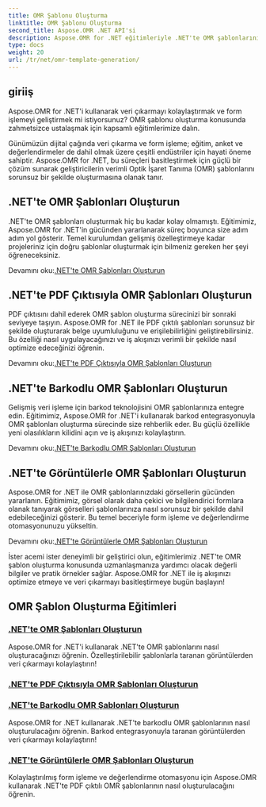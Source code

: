 ```yaml
---
title: OMR Şablonu Oluşturma
linktitle: OMR Şablonu Oluşturma
second_title: Aspose.OMR .NET API'si
description: Aspose.OMR for .NET eğitimleriyle .NET'te OMR şablonlarını zahmetsizce oluşturmayı öğrenin. Şimdi veri çıkarmayı basitleştirin ve form işlemeyi kolaylaştırın!
type: docs
weight: 20
url: /tr/net/omr-template-generation/
---
```

## giriiş
Aspose.OMR for .NET'i kullanarak veri çıkarmayı kolaylaştırmak ve form işlemeyi geliştirmek mi istiyorsunuz? OMR şablonu oluşturma konusunda zahmetsizce ustalaşmak için kapsamlı eğitimlerimize dalın.

Günümüzün dijital çağında veri çıkarma ve form işleme; eğitim, anket ve değerlendirmeler de dahil olmak üzere çeşitli endüstriler için hayati öneme sahiptir. Aspose.OMR for .NET, bu süreçleri basitleştirmek için güçlü bir çözüm sunarak geliştiricilerin verimli Optik İşaret Tanıma (OMR) şablonlarını sorunsuz bir şekilde oluşturmasına olanak tanır.

## .NET'te OMR Şablonları Oluşturun

.NET'te OMR şablonları oluşturmak hiç bu kadar kolay olmamıştı. Eğitimimiz, Aspose.OMR for .NET'in gücünden yararlanarak süreç boyunca size adım adım yol gösterir. Temel kurulumdan gelişmiş özelleştirmeye kadar projeleriniz için doğru şablonlar oluşturmak için bilmeniz gereken her şeyi öğreneceksiniz.

 Devamını oku:[.NET'te OMR Şablonları Oluşturun](./generate-omr-templates/)

## .NET'te PDF Çıktısıyla OMR Şablonları Oluşturun

PDF çıktısını dahil ederek OMR şablon oluşturma sürecinizi bir sonraki seviyeye taşıyın. Aspose.OMR for .NET ile PDF çıktılı şablonları sorunsuz bir şekilde oluşturarak belge uyumluluğunu ve erişilebilirliğini geliştirebilirsiniz. Bu özelliği nasıl uygulayacağınızı ve iş akışınızı verimli bir şekilde nasıl optimize edeceğinizi öğrenin.

 Devamını oku:[.NET'te PDF Çıktısıyla OMR Şablonları Oluşturun](./generate-omr-templates-pdf/)

## .NET'te Barkodlu OMR Şablonları Oluşturun

Gelişmiş veri işleme için barkod teknolojisini OMR şablonlarınıza entegre edin. Eğitimimiz, Aspose.OMR for .NET'i kullanarak barkod entegrasyonuyla OMR şablonları oluşturma sürecinde size rehberlik eder. Bu güçlü özellikle yeni olasılıkların kilidini açın ve iş akışınızı kolaylaştırın.

 Devamını oku:[.NET'te Barkodlu OMR Şablonları Oluşturun](./generate-omr-templates-barcode/)

## .NET'te Görüntülerle OMR Şablonları Oluşturun

Aspose.OMR for .NET ile OMR şablonlarınızdaki görsellerin gücünden yararlanın. Eğitimimiz, görsel olarak daha çekici ve bilgilendirici formlara olanak tanıyarak görselleri şablonlarınıza nasıl sorunsuz bir şekilde dahil edebileceğinizi gösterir. Bu temel beceriyle form işleme ve değerlendirme otomasyonunuzu yükseltin.

 Devamını oku:[.NET'te Görüntülerle OMR Şablonları Oluşturun](./generate-omr-templates-images/)

İster acemi ister deneyimli bir geliştirici olun, eğitimlerimiz .NET'te OMR şablon oluşturma konusunda uzmanlaşmanıza yardımcı olacak değerli bilgiler ve pratik örnekler sağlar. Aspose.OMR for .NET ile iş akışınızı optimize etmeye ve veri çıkarmayı basitleştirmeye bugün başlayın!
## OMR Şablon Oluşturma Eğitimleri
### [.NET'te OMR Şablonları Oluşturun](./generate-omr-templates/)
Aspose.OMR for .NET'i kullanarak .NET'te OMR şablonlarını nasıl oluşturacağınızı öğrenin. Özelleştirilebilir şablonlarla taranan görüntülerden veri çıkarmayı kolaylaştırın!
### [.NET'te PDF Çıktısıyla OMR Şablonları Oluşturun](./generate-omr-templates-pdf/)
### [.NET'te Barkodlu OMR Şablonları Oluşturun](./generate-omr-templates-barcode/)
Aspose.OMR for .NET kullanarak .NET'te barkodlu OMR şablonlarının nasıl oluşturulacağını öğrenin. Barkod entegrasyonuyla taranan görüntülerden veri çıkarmayı kolaylaştırın!
### [.NET'te Görüntülerle OMR Şablonları Oluşturun](./generate-omr-templates-images/)
Kolaylaştırılmış form işleme ve değerlendirme otomasyonu için Aspose.OMR kullanarak .NET'te PDF çıktılı OMR şablonlarının nasıl oluşturulacağını öğrenin.